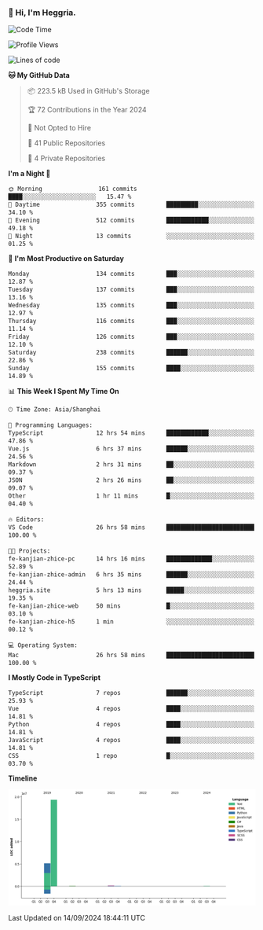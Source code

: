 ### 👋 Hi, I'm Heggria.

<!--START_SECTION:waka-->
![Code Time](http://img.shields.io/badge/Code%20Time-639%20hrs%2048%20mins-blue)

![Profile Views](http://img.shields.io/badge/Profile%20Views-12-blue)

![Lines of code](https://img.shields.io/badge/From%20Hello%20World%20I%27ve%20Written-24.8%20million%20lines%20of%20code-blue)

**🐱 My GitHub Data** 

> 📦 223.5 kB Used in GitHub's Storage 
 > 
> 🏆 72 Contributions in the Year 2024
 > 
> 🚫 Not Opted to Hire
 > 
> 📜 41 Public Repositories 
 > 
> 🔑 4 Private Repositories 
 > 
**I'm a Night 🦉** 

```text
🌞 Morning                161 commits         ████░░░░░░░░░░░░░░░░░░░░░   15.47 % 
🌆 Daytime                355 commits         █████████░░░░░░░░░░░░░░░░   34.10 % 
🌃 Evening                512 commits         ████████████░░░░░░░░░░░░░   49.18 % 
🌙 Night                  13 commits          ░░░░░░░░░░░░░░░░░░░░░░░░░   01.25 % 
```
📅 **I'm Most Productive on Saturday** 

```text
Monday                   134 commits         ███░░░░░░░░░░░░░░░░░░░░░░   12.87 % 
Tuesday                  137 commits         ███░░░░░░░░░░░░░░░░░░░░░░   13.16 % 
Wednesday                135 commits         ███░░░░░░░░░░░░░░░░░░░░░░   12.97 % 
Thursday                 116 commits         ███░░░░░░░░░░░░░░░░░░░░░░   11.14 % 
Friday                   126 commits         ███░░░░░░░░░░░░░░░░░░░░░░   12.10 % 
Saturday                 238 commits         ██████░░░░░░░░░░░░░░░░░░░   22.86 % 
Sunday                   155 commits         ████░░░░░░░░░░░░░░░░░░░░░   14.89 % 
```


📊 **This Week I Spent My Time On** 

```text
🕑︎ Time Zone: Asia/Shanghai

💬 Programming Languages: 
TypeScript               12 hrs 54 mins      ████████████░░░░░░░░░░░░░   47.86 % 
Vue.js                   6 hrs 37 mins       ██████░░░░░░░░░░░░░░░░░░░   24.56 % 
Markdown                 2 hrs 31 mins       ██░░░░░░░░░░░░░░░░░░░░░░░   09.37 % 
JSON                     2 hrs 26 mins       ██░░░░░░░░░░░░░░░░░░░░░░░   09.07 % 
Other                    1 hr 11 mins        █░░░░░░░░░░░░░░░░░░░░░░░░   04.40 % 

🔥 Editors: 
VS Code                  26 hrs 58 mins      █████████████████████████   100.00 % 

🐱‍💻 Projects: 
fe-kanjian-zhice-pc      14 hrs 16 mins      █████████████░░░░░░░░░░░░   52.89 % 
fe-kanjian-zhice-admin   6 hrs 35 mins       ██████░░░░░░░░░░░░░░░░░░░   24.44 % 
heggria.site             5 hrs 13 mins       █████░░░░░░░░░░░░░░░░░░░░   19.35 % 
fe-kanjian-zhice-web     50 mins             █░░░░░░░░░░░░░░░░░░░░░░░░   03.10 % 
fe-kanjian-zhice-h5      1 min               ░░░░░░░░░░░░░░░░░░░░░░░░░   00.12 % 

💻 Operating System: 
Mac                      26 hrs 58 mins      █████████████████████████   100.00 % 
```

**I Mostly Code in TypeScript** 

```text
TypeScript               7 repos             ██████░░░░░░░░░░░░░░░░░░░   25.93 % 
Vue                      4 repos             ████░░░░░░░░░░░░░░░░░░░░░   14.81 % 
Python                   4 repos             ████░░░░░░░░░░░░░░░░░░░░░   14.81 % 
JavaScript               4 repos             ████░░░░░░░░░░░░░░░░░░░░░   14.81 % 
CSS                      1 repo              █░░░░░░░░░░░░░░░░░░░░░░░░   03.70 % 
```



**Timeline**

![Lines of Code chart](https://raw.githubusercontent.com/Heggria/Heggria/main/assets/bar_graph.png)


 Last Updated on 14/09/2024 18:44:11 UTC
<!--END_SECTION:waka-->
